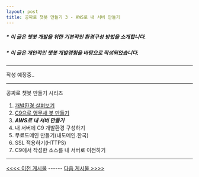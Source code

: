 ```yaml
---
layout: post
title: 공짜로 챗봇 만들기 3 - AWS로 내 서버 만들기
---
```

##### * 이 글은 챗봇 개발을 위한 기본적인 환경구성 방법을 소개합니다.
##### * 이 글은 개인적인 챗봇 개발경험을 바탕으로 작성되었습니다.

---
작성 예정중..

---
공짜로 챗봇 만들기 시리즈
1. [개발환경 살펴보기](https://tadoya.github.io/How-to-make-Chatbot_1/)
2. [C9으로 앵무새 봇 만들기](https://tadoya.github.io/How-to-make-Chatbot_2/)
3. ***AWS로 내 서버 만들기***
4. 내 서버에 C9 개발환경 구성하기
5. 무료도메인 만들기(내도메인.한국)
6. SSL 적용하기(HTTPS)
7. C9에서 작성한 소스를 내 서버로 이전하기  

---
 [<<<< 이전 게시물](https://tadoya.github.io/How-to-make-Chatbot_2/) ------ [다음 게시물 >>>>](https://tadoya.github.io/How-to-make-Chatbot_3/)